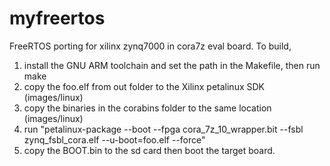 # myfreertos
FreeRTOS porting for xilinx zynq7000 in cora7z eval board.
To build, 
1. install the GNU ARM toolchain and set the path in the Makefile, then run make
2. copy the foo.elf from out folder to the Xilinx petalinux SDK (images/linux)
3. copy the binaries in the corabins folder to the same location (images/linux)
4. run "petalinux-package --boot --fpga cora_7z_10_wrapper.bit --fsbl zynq_fsbl_cora.elf --u-boot=foo.elf --force"
5. copy the BOOT.bin to the sd card then boot the target board.
